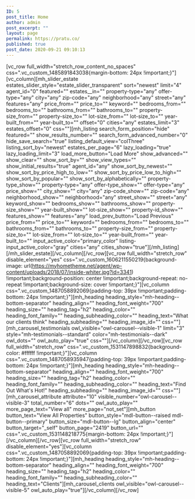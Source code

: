 ```yaml
---
ID: 5
post_title: Home
author: admin
post_excerpt: ""
layout: page
permalink: https://pratu.co/
published: true
post_date: 2020-09-21 09:10:13
---
```

[vc_row full_width="stretch_row_content_no_spaces" css=".vc_custom_1485891843038{margin-bottom: 24px !important;}"][vc_column][mh_slider_estate estates_slider_style="estate_slider_transparent" sort="newest" limit="4" agent_id="0" featured="" estates__in="" property-type="any" offer-type="any" city="any" zip-code="any" neighborhood="any" street="any" features="any" price_from="" price_to="" keyword="" bedrooms_from="" bedrooms_to="" bathrooms_from="" bathrooms_to="" property-size_from="" property-size_to="" lot-size_from="" lot-size_to="" year-built_from="" year-built_to="" offset="0" cities="any" estates_limit="3" estates_offset="0" css=""][mh_listing search_form_position="hide" featured="" show_results_number="" search_form_advanced_number="0" hide_save_search="true" listing_default_view="colThree" listing_sort_by="newest" estates_per_page="6" lazy_loading="true" lazy_loading_limit="3" load_more_button="Load More" show_advanced="" show_clear="" show_sort_by="" show_view_types="" show_initial_results="true" agent_id="any" show_sort_by_newest="" show_sort_by_price_high_to_low="" show_sort_by_price_low_to_high="" show_sort_by_popular="" show_sort_by_alphabetically="" property-type_show="" property-type="any" offer-type_show="" offer-type="any" price_show="" city_show="" city="any" zip-code_show="" zip-code="any" neighborhood_show="" neighborhood="any" street_show="" street="any" keyword_show="" bedrooms_show="" bathrooms_show="" property-size_show="" year-built_show="" lot-size_show="" property-id_show="" features_show="" features="any" load_prev_button="Load Previous" price_from="" price_to="" keyword="" bedrooms_from="" bedrooms_to="" bathrooms_from="" bathrooms_to="" property-size_from="" property-size_to="" lot-size_from="" lot-size_to="" year-built_from="" year-built_to="" input_active_color="primary_color" listing-input_active_color="gray" cities="any" cities_show="true"][/mh_listing][/mh_slider_estate][/vc_column][/vc_row][vc_row full_width="stretch_row" disable_element="yes" css=".vc_custom_1606211550219{background-image: url(https://myhometheme.net/agent/wp-content/uploads/2018/07/inside-whiter.jpg?id=3341) !important;background-position: center !important;background-repeat: no-repeat !important;background-size: cover !important;}"][vc_column css=".vc_custom_1487058892069{padding-top: 39px !important;padding-bottom: 24px !important;}"][mh_heading heading_style="mh-heading--bottom-separator" heading_align="" heading_font_weight="700" heading_size="" heading_tag="h2" heading_color="" heading_font_family="" heading_subheading_color="" heading_text="What our clients think" heading_subheading="" heading_image_id="" css=""][mh_carousel_testimonials owl_visible="owl-carousel--visible-1" limit="3" style="mh-testimonials--standard" color="mh-testimonials--dark" owl_dots="" owl_auto_play="true" css=""][/vc_column][/vc_row][vc_row full_width="stretch_row" css=".vc_custom_1531147898832{background-color: #ffffff !important;}"][vc_column css=".vc_custom_1487058935947{padding-top: 39px !important;padding-bottom: 24px !important;}"][mh_heading heading_style="mh-heading--bottom-separator" heading_align="" heading_font_weight="700" heading_size="" heading_tag="h2" heading_color="" heading_font_family="" heading_subheading_color="" heading_text="Find Out What's Hot!" heading_subheading="" heading_image_id="" css=""][mh_carousel_attribute attribute="10" visible_number="owl-carousel--visible-3" total_number="6" dots="" owl_auto_play="" more_page_text="View all" more_page="not_set"][mh_button button_text="View All Properties" button_style="mdl-button--raised mdl-button--primary" button_size="mdl-button--lg" button_align="center" button_target="_self" button_page="2419" button_url="" css=".vc_custom_1531148218775{margin-bottom: 24px !important;}"][/vc_column][/vc_row][vc_row full_width="stretch_row" disable_element="yes"][vc_column css=".vc_custom_1487058892069{padding-top: 39px !important;padding-bottom: 24px !important;}"][mh_heading heading_style="mh-heading--bottom-separator" heading_align="" heading_font_weight="700" heading_size="" heading_tag="h2" heading_color="" heading_font_family="" heading_subheading_color="" heading_text="Clients"][mh_carousel_clients owl_visible="owl-carousel--visible-5" owl_auto_play="true"][/vc_column][/vc_row]